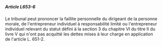 ##### Article L653-6

Le tribunal peut prononcer la faillite personnelle du dirigeant de la personne morale, de l'entrepreneur individuel à responsabilité limité ou l'entrepreneur individuel relevant du statut défini à la section 3 du chapitre VI du titre II du livre V qui n'ont pas acquitté les dettes mises à leur charge en application de l'article L. 651-2.

